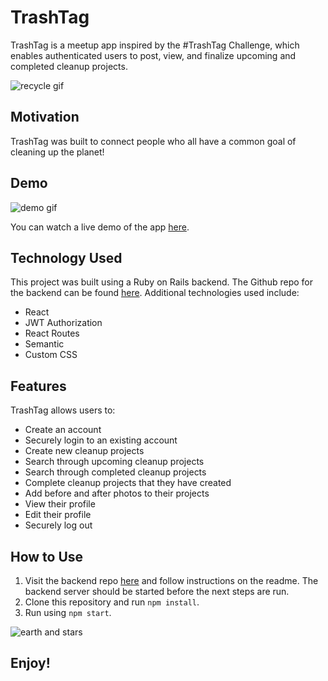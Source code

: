 # TrashTag

TrashTag is a meetup app inspired by the #TrashTag Challenge, which enables authenticated users to post, view, and finalize upcoming and completed cleanup projects.

![recycle gif](https://media.giphy.com/media/3o7TKJr0rcnn2TswAU/200w_d.gif)

## Motivation

TrashTag was built to connect people who all have a common goal of cleaning up the planet!

## Demo
![demo gif](https://media.giphy.com/media/Izi7ftYv1n1UZserq5/200w_d.gif)

You can watch a live demo of the app [here](https://www.youtube.com/watch?v=PD-wkOjpGTQ).

## Technology Used
This project was built using a Ruby on Rails backend. The Github repo for the backend can be found [here](https://github.com/danasevcik/trash-tag-backend). Additional technologies used include:
* React
* JWT Authorization
* React Routes
* Semantic
* Custom CSS

## Features
TrashTag allows users to:
* Create an account
* Securely login to an existing account
* Create new cleanup projects
* Search through upcoming cleanup projects
* Search through completed cleanup projects
* Complete cleanup projects that they have created
* Add before and after photos to their projects
* View their profile  
* Edit their profile
* Securely log out

## How to Use
1. Visit the backend repo [here](https://github.com/danasevcik/trash-tag-backend) and follow instructions on the readme. The backend server should be started before the next steps are run.
2. Clone this repository and run ```npm install```.
3. Run using ```npm start```.

![earth and stars](https://media.giphy.com/media/k8aQj7ocnGObrJLsja/giphy.gif)

## Enjoy!

